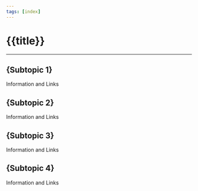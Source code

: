 ```yaml
---
tags: [index]
---
```

# {{title}}
---

## {Subtopic 1}
Information and Links

## {Subtopic 2}
Information and Links

## {Subtopic 3}
Information and Links

## {Subtopic 4}
Information and Links